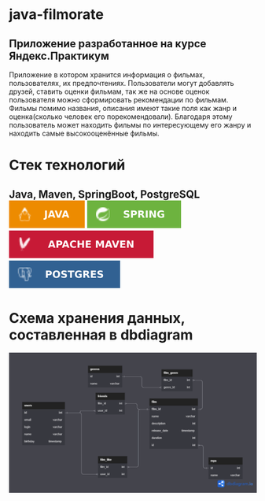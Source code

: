 # java-filmorate
Приложение разработанное на курсе Яндекс.Практикум
---
Приложение в котором хранится информация о фильмах, пользователях, их предпочтениях. Пользователи могут добавлять друзей, ставить оценки фильмам, так же на основе оценок пользователя можно сформировать рекомендации по фильмам. Фильмы помимо названия, описания имеют такие поля как жанр и оценка(сколько человек его порекомендовали). Благодаря этому пользователь может находить фильмы по интересующему его жанру и находить самые высокооценённые фильмы.
# Стек технологий
Java, Maven, SpringBoot, PostgreSQL  
![alt text](https://github.com/AssortedCaret/AssortedCaret/blob/main/Badges/java.svg)
![alt text](https://github.com/AssortedCaret/AssortedCaret/blob/main/Badges/spring.svg)
![alt text](https://github.com/AssortedCaret/AssortedCaret/blob/main/Badges/Maven.svg)
![alt text](https://github.com/AssortedCaret/AssortedCaret/blob/main/Badges/postgres.svg)
---
# Схема хранения данных, составленная в dbdiagram
![alt text](https://github.com/AssortedCaret/java-filmorate/blob/add-database/Untitled%20(2).png)

